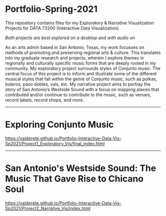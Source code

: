 # Portfolio-Spring-2021
This repository contains files for my Exploratory & Narrative Visualization Projects for DATA 73200 (Interactive Data Visualization) 

*Both projects are best explored on a desktop and with audio on*

As an arts admin based in San Antonio, Texas, my work focusses on methods of promoting and preserving regional arts & culture. This translates into my graduate research and projects, wherein I explore themes in regionally and culturally specific music forms that are deeply rooted in my community. My exploratory project surrounds styles of Conjunto music. The central focus of this project is to inform and illustrate some of the different musical styles that fall within the genre of Conjunto music, such as polkas, boleros, paso dobles, vals, etc. My narrative project aims to portray the story of San Antonio’s Westside Sound with a focus on mapping places that contributed and/or continue to contribute to the music, such as venues, record labels, record shops, and more. 

-------------

# Exploring Conjunto Music

https://valderete.github.io/Portfolio-Interactive-Data-Vis-Sp2021/Project1_Exploratory_Vis/final_index.html

-------------

# San Antonio's Westside Sound: The Music That Gave Rise to Chicano Soul

https://valderete.github.io/Portfolio-Interactive-Data-Vis-Sp2021/Project2_Narrative_Vis/index.html